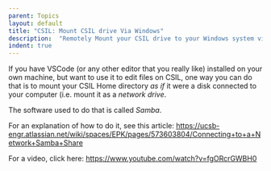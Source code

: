 ```yaml
---
parent: Topics
layout: default
title: "CSIL: Mount CSIL drive Via Windows"
description:  "Remotely Mount your CSIL drive to your Windows system via cifs/smb using SAMBA"
indent: true
---
```



If you have VSCode (or any other editor that you really like) installed on your own machine, but want to use it to edit files on CSIL, one way you can do that is to mount your CSIL Home directory *as if* it were a disk connected to your computer (i.e. mount it as a *network drive*.

The software used to do that is called *Samba*.

For an explanation of how to do it, see this article: <https://ucsb-engr.atlassian.net/wiki/spaces/EPK/pages/573603804/Connecting+to+a+Network+Samba+Share>

For a video, click here: <https://www.youtube.com/watch?v=fgORcrGWBH0>
